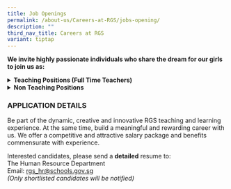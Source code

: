 ```yaml
---
title: Job Openings
permalink: /about-us/Careers-at-RGS/jobs-opening/
description: ""
third_nav_title: Careers at RGS
variant: tiptap
---
```

<p><strong>We invite highly passionate individuals who share the dream for our girls to join us as:</strong>
<br>
</p>
<div data-type="detailGroup" class="isomer-accordion-group isomer-accordion isomer-accordion-white">
<details class="isomer-details">
<summary><strong>Teaching Positions (Full Time Teachers)</strong>
</summary>
<div data-type="detailsContent" class="isomer-details-content">
<p></p>
<p>Be part of a team that learns and grows together, designs forward-looking
curriculum, and boldly explores approaches for nurturing high-ability learners.</p>
<p></p>
<p>Join us, for a unique opportunity to hone the craft of teaching and to
be part of a school environment that values and promotes professional learning.
Our students are creative, self-disciplined and motivated, and we invite
you to join us in nurturing them <strong>thinkers</strong>, <strong>leaders</strong>&nbsp;and <strong>pioneers</strong> of
the future..
<br>
</p>
<h3><strong>Full-Time Teachers</strong></h3>
<table style="minWidth: 50px">
<colgroup>
<col>
<col>
</colgroup>
<tbody>
<tr>
<td rowspan="1" colspan="1">
<p><strong>S/N</strong>
</p>
</td>
<td rowspan="1" colspan="1">
<p><strong>Subject Main</strong>
</p>
</td>
</tr>
<tr>
<td rowspan="1" colspan="1">
<p>1</p>
</td>
<td rowspan="1" colspan="1">
<p>Art</p>
</td>
</tr>
<tr>
<td rowspan="1" colspan="1">
<p>2.</p>
</td>
<td rowspan="1" colspan="1">
<p>Chemistry</p>
</td>
</tr>
<tr>
<td rowspan="1" colspan="1">
<p>3.</p>
</td>
<td rowspan="1" colspan="1">
<p>Physics</p>
</td>
</tr>
<tr>
<td rowspan="1" colspan="1">
<p>4.</p>
</td>
<td rowspan="1" colspan="1">
<p>English Language &amp; Literature</p>
</td>
</tr>
<tr>
<td rowspan="1" colspan="1">
<p>5.</p>
</td>
<td rowspan="1" colspan="1">
<p>Mathematics</p>
</td>
</tr>
<tr>
<td rowspan="1" colspan="1">
<p>6.</p>
</td>
<td rowspan="1" colspan="1">
<p>Malay Language</p>
</td>
</tr>
<tr>
<td rowspan="1" colspan="1">
<p>7.</p>
</td>
<td rowspan="1" colspan="1">
<p>Higher Chinese Language</p>
</td>
</tr>
</tbody>
</table>
<p></p>
<p><strong>We are looking for candidates with the following attributes:</strong>
</p>
<ul data-tight="true" class="tight">
<li>
<p>Believes first of all in nurturing the child as a whole person, and who
have a strong belief in every student’s ability and motivation to learn.</p>
</li>
<li>
<p>Possesses at least a Bachelor's Degree from a recognized university with
relevant teaching subject(s)</p>
</li>
<li>
<p>A Post-Graduate Diploma in Education (PGDE) is preferred</p>
</li>
<li>
<p>Possesses deep knowledge of their subject discipline and an openness to
explore connections across disciplines.&nbsp; Our curriculum is developed
in a constructive context that encourages students to make connections
across the disciplines.</p>
</li>
<li>
<p>Believes the teacher is a model, mentor, and coach in the creation of
a learning environment that challenges students in learning, inquiry and
leadership; and</p>
</li>
<li>
<p>Is able to work well, whether in a team or individual setting</p>
</li>
<li>
<p>Be part of the dynamic, creative and innovative RGS teaching and learning
experience. At the same time, build a meaningful and rewarding career with
us. We offer a competitive and attractive salary package and benefits commensurate
with experience</p>
</li>
</ul>
</div>
</details>
</div>
<div data-type="detailGroup" class="isomer-accordion-group isomer-accordion isomer-accordion-white">
<details class="isomer-details">
<summary><strong>Non Teaching Positions</strong>
</summary>
<div data-type="detailsContent" class="isomer-details-content">
<h4></h4>
<h4><strong>1. School Counsellor</strong></h4>
<p>You will report to the Head, Guidance Services, in the following areas:</p>
<p></p>
<ol data-tight="true" class="tight">
<li>
<p>Establish, implement, and evaluate the school counselling and guidance
programme which involves</p>
</li>
</ol>
<ul data-tight="true" class="tight">
<li>
<p>Design and deliver developmentally appropriate initiatives that promote
students’ social, emotional, and mental well-being.</p>
</li>
<li>
<p>Implement strategies for early identification and intervention of students
with emotional, behavioural, or mental health concerns.</p>
</li>
<li>
<p>Develop and refine a tiered referral and support system that ensures timely
and effective care.</p>
</li>
<li>
<p>Maintain accurate and professional documentation of counselling sessions
and provide periodic reports to school management on counselling trends
and student needs.</p>
</li>
<li>
<p>Contribute expertise in child and adolescent development to the design,
delivery, and evaluation of the school’s guidance curriculum and well-being
programmes.</p>
</li>
<li>
<p>Plan and conduct training sessions for staff and parents on counselling-related
topics and emerging youth issues.</p>
</li>
<li>
<p>Build and sustain partnerships with external agencies, mental health professionals,
and community services to support referrals and multidisciplinary care.</p>
<p></p>
</li>
</ul>
<p>2. Provide socio-emotional counselling and consultation support:</p>
<ul data-tight="true" class="tight">
<li>
<p>Offer direct counselling (individual and group) to students facing emotional,
social, behavioural, or mental health challenges.</p>
</li>
<li>
<p>Collaborate with key school personnel through structured case management
discussions to ensure coordinated and holistic care for students.</p>
</li>
<li>
<p>Engage parents/guardians in the counselling process and conduct home visits
where appropriate.</p>
</li>
<li>
<p>Refer students and families to relevant community or specialist services
as needed.</p>
</li>
</ul>
<p></p>
<p>3. Support school staff in student well-being, behavioural management,
and crisis intervention:</p>
<ul data-tight="true" class="tight">
<li>
<p>Advise and support teachers on managing students with socio-emotional
or behavioural needs, including input on student development, classroom
interventions, and support strategies.</p>
</li>
<li>
<p>Provide crisis intervention and support to students experiencing acute
emotional distress or risk situations.</p>
</li>
<li>
<p>Support the school’s crisis management processes and contribute to the
post-crisis recovery plan.</p>
<p></p>
</li>
</ul>
<p><strong>Requirements</strong>
</p>
<ul data-tight="true" class="tight">
<li>
<p>Relevant Postgraduate qualification in counselling, psychology, social
work or equivalent</p>
</li>
<li>
<p>Minimum 3 years of working experience in counselling, preferably with
children or adolescents in an educational or youth-related setting.</p>
</li>
<li>
<p>Possess an open mind, flexibility and cultural sensitivity</p>
</li>
<li>
<p>Excellent interpersonal, communication and networking skills</p>
</li>
<li>
<p>Strong collaborative and time management skills</p>
</li>
<li>
<p>Ability to design and implement systems and structures</p>
</li>
<li>
<p>Experience in developing digital content (e.g. videos, infographics, online
toolkits) for youth education in mental health and well-being would be
an advantage.</p>
</li>
</ul>
<p></p>
<p>Closing date: 30 May 2025</p>
<p>(We regret only shortlisted candidates will be notified)</p>
<p></p>
<h4><strong>2. Laboratory Technician</strong></h4>
<p>You will assist in the delivery of smooth-running Science and STEM lessons,
support students and teachers in investigative projects, ensuring safe
lab practices and facilitating engaging, hands-on learning experiences.
The Laboratory Technician is expected to develop and maintain effective
working relationships with science teachers, students and external stakeholders.</p>
<p></p>
<p>Key Responsibilities</p>
<ul data-tight="true" class="tight">
<li>
<p>Assist teachers in the daily management and operations of the Science
lab, including preparation and maintenance of materials and equipment for
practical classes to ensure practical work is conducted smoothly and efficiently.</p>
</li>
<li>
<p>Conduct safety inspections to determine whether conditions are safe or
any remedial actions need to be taken.</p>
</li>
<li>
<p>Maintain records of health safety for compliance with government and school
regulations.</p>
</li>
<li>
<p>Uphold responsibility for inventory/ stock-taking to track school supplies
and source for and purchase materials for practical to ensure a sufficient
supply of required materials.</p>
</li>
<li>
<p>Assist Laboratory Manager in coordinating lab &amp; curriculum needs,
preparing subject lab budget in collaboration with teachers and monitoring
the expenditure for practical and project requirements.</p>
</li>
<li>
<p>Collaborate with teachers on STEM learning experiences and student project
support</p>
</li>
<li>
<p>Liaise with external vendors and partners on laboratory checks, asset
management and service support.</p>
<p></p>
</li>
</ul>
<p>Requirements</p>
<ul data-tight="true" class="tight">
<li>
<p>Possess a Diploma in Science discipline.</p>
</li>
<li>
<p>Possess good interpersonal and IT literate skills.</p>
</li>
<li>
<p>Able to work independently and conscientiously.</p>
</li>
<li>
<p>Prior experience in laboratory work in secondary schools and/or industries
and familiarity with safety requirements in science laboratories.</p>
</li>
</ul>
<p></p>
<p>(We regret only shortlisted candidates will be notified)</p>
<p></p>
<h4><strong>3. Laboratory Assistant</strong></h4>
<p>You will assist in the smooth running of Science and STEM laboratories
by supporting students and teachers in investigative projects, ensuring
safe lab practices and facilitating engaging, hands-on learning experiences.
The Laboratory Assistant is expected to maintain effective working relationships
with key stakeholders and external vendors for laboratory readiness and
efficiency.</p>
<p></p>
<p>Key Responsibilities</p>
<ul data-tight="true" class="tight">
<li>
<p>Assist teachers in the daily management and operations of the Science
lab, including preparation and maintenance of materials and equipment for
practical classes to ensure practical work is conducted smoothly and efficiently.</p>
</li>
<li>
<p>Ensure safety procedures, records and protocols in compliance with government
and school regulations.</p>
</li>
<li>
<p>Maintain responsibility for inventory and stock-taking of lab materials
and new supplies.</p>
</li>
<li>
<p>Assist Laboratory Technician and Manager in budget formulation, requisition
and administration of stocks.</p>
</li>
<li>
<p>Coordinate with Laboratory Manager and Science/STEM teachers for lab and
curriculum needs and Estate for the daily upkeeping of the laboratories.</p>
</li>
<li>
<p>Provide guidance during lessons and/or CCA to ensure students are equipped
with the necessary tools and knowledge for safe and successful experiments.</p>
</li>
<li>
<p>Liaise with external vendors and partners on laboratory checks, asset
management, and service support.</p>
</li>
</ul>
<p></p>
<p>Requirements</p>
<ul data-tight="true" class="tight">
<li>
<p>Possess a Diploma in Science discipline.</p>
</li>
<li>
<p>Possess good interpersonal and First Aid certification skills.</p>
</li>
<li>
<p>Able to work independently and conscientiously.</p>
</li>
<li>
<p>Preferably good knowledge in Biology/ Chemistry/ Physics.</p>
<p></p>
</li>
</ul>
<p>(We regret only shortlisted candidates will be notified)</p>
<p></p>
<h4><strong>4. CCA Flexi Adjunct Teachers</strong></h4>
<p>Teachers-in-charge of co-curricular activities (CCA) play an important
role in managing the CCA in a school. Your main responsibilities as a CCA
teacher are:</p>
<p></p>
<ul data-tight="true" class="tight">
<li>
<p>To collaborate with other teachers IC of CCA and the coach/ instructor
in delivery of the CCA Programme to achieve CCA objectives</p>
</li>
<li>
<p>To monitor students’ participation</p>
</li>
<li>
<p>To assist in coordinating CCA resources for effective CCA delivery and
ensure that CCA attendance are submitted on time and with accuracy&nbsp;</p>
</li>
</ul>
<p></p>
<p><strong>Requirements</strong>
</p>
<ul data-tight="true" class="tight">
<li>
<p>Good team player with strong communication and interpersonal skills</p>
</li>
<li>
<p>Able to commit to up to 1 academic year</p>
</li>
<li>
<p>Prior teaching experience or experience working on youth programmes is
an advantage</p>
</li>
<li>
<p>Registered with MOE as FAJT</p>
</li>
</ul>
</div>
</details>
</div>
<h3><strong>APPLICATION DETAILS</strong></h3>
<p>Be part of the dynamic, creative and innovative RGS teaching and learning
experience. At the same time, build a meaningful and rewarding career with
us. We offer a competitive and attractive salary package and benefits commensurate
with experience.</p>
<p>Interested candidates, please send a <strong>detailed</strong> resume to:
<br>The Human Resource Department
<br>Email:&nbsp;<a href="mailto:rgs_hr@schools.gov.sg" rel="noopener noreferrer nofollow" target="_blank">rgs_hr@schools.gov.sg</a> 
<br><em>(Only shortlisted candidates will be notified)</em>
</p>